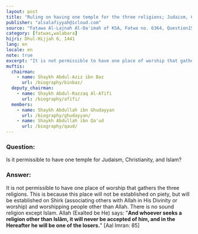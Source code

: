 ```yaml
---
layout: post
title: "Ruling on having one temple for the three religions; Judaism, Christianity, and Islam"
publisher: "alsalafiyyah@icloud.com"
source: "Fatawa Al-Lajnah Al-Da'imah of KSA, Fatwa no. 6364, Question15"
category: [fatwas,walabara]
hijri: Dhul-Hijjah 6, 1441
lang: en
locale: en
note: true
excerpt: "It is not permissible to have one place of worship that gathers the three religions. This is because this place will not be established on piety, but will be established on Shirk and worshipping people other than Allah."
muftis:
  chairman: 
    - name: Shaykh Abdul-Aziz ibn Baz
      url: /biography/binbaz/
  deputy_chairman:
    - name: Shaykh Abdul-Razzaq Al-Afifi
      url: /biography/afifi/
  members: 
    - name: Shaykh Abdullah ibn Ghudayyan
      url: /biography/ghudayyan/
    - name: Shaykh Abdullah ibn Qa'ud
      url: /biography/qaud/
---
```


### Question: 

Is it permissible to have one temple for Judaism, Christianity, and Islam?

### Answer:

It is not permissible to have one place of worship that gathers the three religions. This is because this place will not be established on piety, but will be established on Shirk (associating others with Allah in His Divinity or worship) and worshipping people other than Allah. There is no sound religion except Islam. Allah (Exalted be He) says: "**And whoever seeks a religion other than Islâm, it will never be accepted of him, and in the Hereafter he will be one of the losers.**" [Aal Imran: 85]
